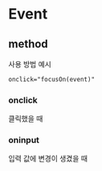 # Event

## method

사용 방법 예시

```html
onclick="focusOn(event)"
```

### onclick

클릭했을 때

### oninput

입력 값에 변경이 생겼을 때